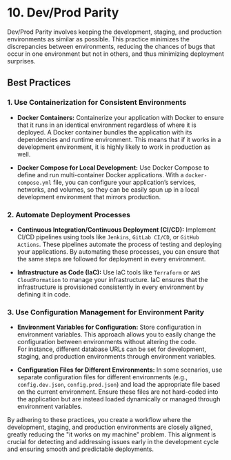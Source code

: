 # 10. Dev/Prod Parity

Dev/Prod Parity involves keeping the development, staging, and production environments as similar as possible. This practice minimizes the discrepancies between environments, reducing the chances of bugs that occur in one environment but not in others, and thus minimizing deployment surprises.

## Best Practices

### 1. Use Containerization for Consistent Environments

* **Docker Containers:** Containerize your application with Docker to ensure that it runs in an identical environment regardless of where it is deployed. A Docker container bundles the application with its dependencies and runtime environment. This means that if it works in a development environment, it is highly likely to work in production as well.

* **Docker Compose for Local Development:** Use Docker Compose to define and run multi-container Docker applications. With a `docker-compose.yml` file, you can configure your application’s services, networks, and volumes, so they can be easily spun up in a local development environment that mirrors production.

### 2. Automate Deployment Processes

* **Continuous Integration/Continuous Deployment (CI/CD):** Implement CI/CD pipelines using tools like `Jenkins`, `GitLab CI/CD`, or `GitHub Actions`. These pipelines automate the process of testing and deploying your applications. By automating these processes, you can ensure that the same steps are followed for deployment in every environment.

* **Infrastructure as Code (IaC):** Use IaC tools like `Terraform` or `AWS CloudFormation` to manage your infrastructure. IaC ensures that the infrastructure is provisioned consistently in every environment by defining it in code.

### 3. Use Configuration Management for Environment Parity

* **Environment Variables for Configuration:** Store configuration in environment variables. This approach allows you to easily change the configuration between environments without altering the code. 
<br> For instance, different database URLs can be set for development, staging, and production environments through environment variables.

* **Configuration Files for Different Environments:** In some scenarios, use separate configuration files for different environments (e.g., `config.dev.json`, `config.prod.json`) and load the appropriate file based on the current environment. Ensure these files are not hard-coded into the application but are instead loaded dynamically or managed through environment variables.

By adhering to these practices, you create a workflow where the development, staging, and production environments are closely aligned, greatly reducing the "it works on my machine" problem. This alignment is crucial for detecting and addressing issues early in the development cycle and ensuring smooth and predictable deployments.


